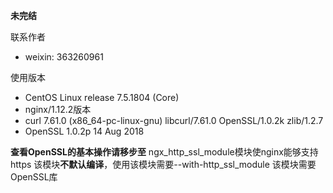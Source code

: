 **未完结**

联系作者
- weixin: 363260961

使用版本
- CentOS Linux release 7.5.1804 (Core)
- nginx/1.12.2版本
- curl 7.61.0 (x86_64-pc-linux-gnu) libcurl/7.61.0 OpenSSL/1.0.2k zlib/1.2.7
- OpenSSL 1.0.2p  14 Aug 2018

**查看OpenSSL的基本操作请移步至**
ngx_http_ssl_module模块使nginx能够支持https
该模块**不默认编译**，使用该模块需要--with-http_ssl_module
该模块需要OpenSSL库

